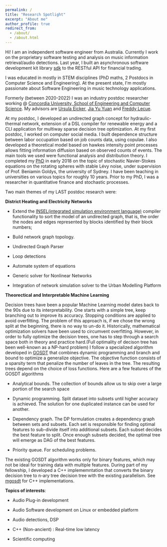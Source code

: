 ```yaml
---
permalink: /
title: "Research Spotlight"
excerpt: "About me"
author_profile: true
redirect_from: 
  - /about/
  - /about.html
---
```


Hi! I am an independent software engineer from Australia. Currently I work on the proprietary software testing and analysis on music information retrieval/audio detections.  Last year, I built an asynchronous software development kit library [sdk](https://github.com/bitwyre/sdk/tree/develop/cpp) to the RESTful API for financial trading.

I was educated in mostly in STEM disciplines (PhD maths, 2 Postdocs in Computer Science and Engineering). At the present state, I'm mostly passionate about Software Engineering in music technology applications.

Formerly (between 2020-2022) I was an industry postdoc researcher working  @ [Concordia University, School of Engineering and Computer Science](https://www.concordia.ca/ginacody.html). My advisors are
[Ursula Eicker](https://www.concordia.ca/next-gen/eicker.html), [Jia Yu Yuan](https://users.encs.concordia.ca/~jiayuan/) and [Freddy Lecue](http://www-sop.inria.fr/members/Freddy.Lecue/).


At my postdoc, I developed an undirected graph concept for hydraulic-thermal network, extension of a DSL compiler for renewable energy and a CLI application for multiway sparse decision tree optimization. At my first postdoc, I worked on computer social media. I built dependence structure between labor occupation based on job counts data,  using copulae. I also developed a theoretical model based on hawkes intensity point processes allows fitting information diffusion based on observed counts of events. The main tools we used were functional analysis and distribution theory. I completed my [PhD](https://www.maths.usyd.edu.au/ut/people?who=LJ_Dong) in early 2018 on the topic of stochastic Navier-Stokes equations on the rotating spheres with stable Lévy noise, under supervision of Prof. Beniamin Goldys, the university of Sydney. I have been teaching in universities on various topics for roughly 10 years. Prior to my PhD, I was a researcher in quantitative finance and stochastic processes.

Two main themes of my LAST postdoc research were:

**District Heating and Electricity Networks**

* Extend the [INSEL(integrated simulation environment language)](https://www.insel.eu/en/) compiler functionality to sort the model of an undirected graph, that is, the order the nodes and edges represented by blocks
identified by their block numbers;

* Build network graph topology.

* Undirected Graph Parser

* Loop detections 

* Automate system of equations

* Generic solver for Nonlinear Networks

* Integration of network simulation solver to the Urban Modelling Platform 

**Theorectical and Interpretable Machine Learning**

Decision trees have been a popular Machine Learning model dates back to the 90s due to its interpretability. One starts with a simple tree, keep branching out
to improve its accuracy. Stopping conditions are applied to  avoid overfitting. The problem of this approach is, if we chose the wrong split at the beginning, there is no way
to un-do it. Historically, mathematical optimization solvers have been used to circumvent overfitting. However, in order to fully optimize the decision trees, one has to step through 
a search space both in theory and practice hard.(Full optimality of decison tree has been well-known as a NP-hard problem)
I follow a specialized algorithm developed in [GOSDT](https://arxiv.org/abs/2006.08690) that combines dynamic programming and branch and bound to optimize a generalize objective.
The objective function consists of a sparsity term that penalize the number of leaves in the tree. The resulting trees depend on the choice of loss functions.
Here are a few features of the GOSDT algorithms

* Analytical bounds. The collection of bounds allow us to skip over a large portion of the search space

* Dynamic programming. Split dataset into subsets until higher accuracy is achieved. The solution for one duplicated instance can be used for another.

* Dependency graph. The DP formulation creates a dependency graph between sets and subsets. Each set is responsible for finding optimal features to sub-divide itself into 
additional subsets. Each subset decides the best feature to split. Once enough subsets decided, the optimal tree will emerge as DAG of the best features.

* Priority queue. For scheduling problems.

The existing GOSDT algorithm works only for binary features, which may not be ideal for training data with multiple features. During part of my fellowship, I developed a C++ implememntation that converts the binary decision tree to n-ary tree decision tree with the existing parallelism. See [mgosdt](https://gitlab.com/leannejdong/mgosdt/-/tree/async) for C++ implementations.

**Topics of interests**: 

* Audio Plug-in development

* Audio Software development on Linux or embedded platform

* Audio detections, DSP

* C++ (Non-ancient) : Real-time low latency

* Scientific computing



<!---

**Past Interests**

* Mathematical Analysis of Artificial Intelligence and Theoretical Computer Science

* Theoretical or Statistical Machine Learning

* Stochastic PDEs, Financial Mathematics

* Quantum Computing, Quantum game theory, Information Geometry, Quantum Machine Learning

* Point processes and applications to Social Media, Finance, Insurance, Quantum Physics

--->

